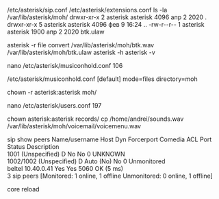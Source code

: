 /etc/asterisk/sip.conf
/etc/asterisk/extensions.conf
ls -la /var/lib/asterisk/moh/
drwxr-xr-x 2 asterisk asterisk 4096 апр  2  2020 .
drwxr-xr-x 5 asterisk asterisk 4096 фев  9 16:24 ..
-rw-r--r-- 1 asterisk asterisk 1900 апр  2  2020 btk.ulaw

asterisk -r
file convert  /var/lib/asterisk/moh/btk.wav /var/lib/asterisk/moh/btk.ulaw
asterisk -h
asterisk -v

nano /etc/asterisk/musiconhold.conf 106

/etc/asterisk/musiconhold.conf
[default]
mode=files
directory=moh

chown -r asterisk:asterisk moh/


 nano /etc/asterisk/users.conf  197


 chown asterisk:asterisk records/
 cp /home/andrei/sounds.wav /var/lib/asterisk/moh/voicemail/voicemenu.wav





 sip show peers
Name/username             Host                                    Dyn Forcerport Comedia    ACL Port     Status      Description                      
1001                      (Unspecified)                            D  No         No             0        UNKNOWN                                      
1002/1002                 (Unspecified)                            D  Auto (No)  No             0        Unmonitored                                  
beltel                    10.40.0.41                                  Yes        Yes            5060     OK (5 ms)                                    
3 sip peers [Monitored: 1 online, 1 offline Unmonitored: 0 online, 1 offline]

core reload